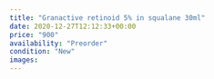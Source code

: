 ```yaml
---
title: "Granactive retinoid 5% in squalane 30ml"
date: 2020-12-27T12:12:33+00:00
price: "900"
availability: "Preorder"
condition: "New"
images:
---
```


